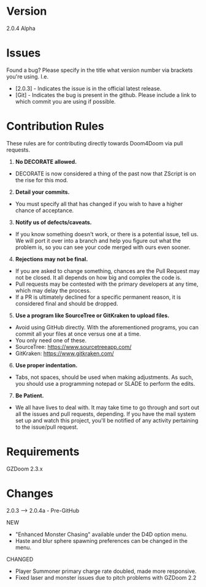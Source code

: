 # Version
2.0.4 Alpha

# Issues
Found a bug? Please specify in the title what version number via brackets you're using. I.e.
* [2.0.3] - Indicates the issue is in the official latest release.
* [Git] - Indicates the bug is present in the github. Please include a link to which commit you are using if possible.

# Contribution Rules
These rules are for contributing directly towards Doom4Doom via pull requests.

1. **No DECORATE allowed.** 
  * DECORATE is now considered a thing of the past now that ZScript is on the rise for this mod. 
2. **Detail your commits.** 
  * You must specify all that has changed if you wish to have a higher chance of acceptance.
3. **Notify us of defects/caveats.**  
  * If you know something doesn't work, or there is a potential issue, tell us. We will port it over into a branch and help you figure out what the problem is, so you can see your code merged with ours even sooner.
4. **Rejections may not be final.** 
  * If you are asked to change something, chances are the Pull Request may not be closed. It all depends on how big and complex the code is.
  * Pull requests may be contested with the primary developers at any time, which may delay the process.
  * If a PR is ultimately declined for a specific permanent reason, it is considered final and should be dropped.
5. **Use a program like SourceTree or GitKraken to upload files.**
  * Avoid using GitHub directly. With the aforementioned programs, you can commit all your files at once versus one at a time.
  * You only need one of these.
  * SourceTree: https://www.sourcetreeapp.com/
  * GitKraken: https://www.gitkraken.com/
6. **Use proper indentation.**
  * Tabs, not spaces, should be used when making adjustments. As such, you should use a programming notepad or SLADE to perform the edits.
7. **Be Patient.**
  * We all have lives to deal with. It may take time to go through and sort out all the issues and pull requests, depending. If you have the mail system set up and watch this project, you'll be notified of any activity pertaining to the issue/pull request. 

# Requirements
GZDoom 2.3.x

# Changes
2.0.3 --> 2.0.4a - Pre-GitHub

NEW
* "Enhanced Monster Chasing" available under the D4D option menu.
* Haste and blur sphere spawning preferences can be changed in the menu.

CHANGED
* Player Summoner primary charge rate doubled, made more responsive.
* Fixed laser and monster issues due to pitch problems with GZDoom 2.2
